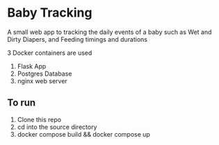 # Baby Tracking

A small web app to tracking the daily events of a baby such as Wet and Dirty Diapers, and Feeding timings and durations

3 Docker containers are used

1. Flask App
2. Postgres Database
3. nginx web server

## To run

1. Clone this repo
2. cd into the source directory
3. docker compose build && docker compose up
